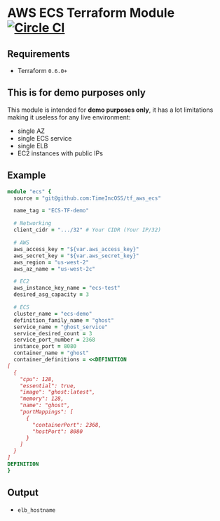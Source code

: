 # AWS ECS Terraform Module [![Circle CI](https://circleci.com/gh/TimeIncOSS/tf_aws_ecs/tree/master.svg?style=svg)](https://circleci.com/gh/TimeIncOSS/tf_aws_ecs/tree/master)

## Requirements

 - Terraform `0.6.0+`

## This is for demo purposes only

This module is intended for **demo purposes only**, it has a lot limitations making it useless for any live environment:

 - single AZ
 - single ECS service
 - single ELB
 - EC2 instances with public IPs

## Example

```ruby
module "ecs" {
  source = "git@github.com:TimeIncOSS/tf_aws_ecs"

  name_tag = "ECS-TF-demo"

  # Networking
  client_cidr = ".../32" # Your CIDR (Your IP/32)

  # AWS
  aws_access_key = "${var.aws_access_key}"
  aws_secret_key = "${var.aws_secret_key}"
  aws_region = "us-west-2"
  aws_az_name = "us-west-2c"

  # EC2
  aws_instance_key_name = "ecs-test"
  desired_asg_capacity = 3

  # ECS
  cluster_name = "ecs-demo"
  definition_family_name = "ghost"
  service_name = "ghost_service"
  service_desired_count = 3
  service_port_number = 2368
  instance_port = 8080
  container_name = "ghost"
  container_definitions = <<DEFINITION
[
  {
    "cpu": 128,
    "essential": true,
    "image": "ghost:latest",
    "memory": 128,
    "name": "ghost",
    "portMappings": [
      {
        "containerPort": 2368,
        "hostPort": 8080
      }
    ]
  }
]
DEFINITION
}
```

## Output

 - `elb_hostname`
